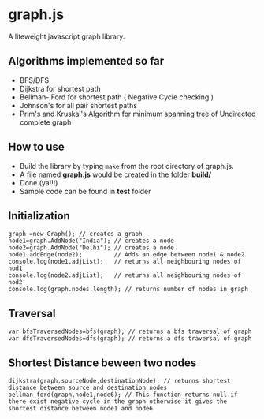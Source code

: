graph.js
========

A liteweight javascript graph library. 

Algorithms implemented so far 
----------
* BFS/DFS
* Dijkstra for shortest path
* Bellman- Ford for shortest path ( Negative Cycle checking )
* Johnson's for all pair shortest paths
* Prim's and Kruskal's Algorithm for minimum spanning tree of Undirected complete graph
 

How to use
----------
* Build the library by typing `make` from the root directory of graph.js. 
* A file named **graph.js** would be created in the folder **build/** 
* Done (ya!!!)
* Sample code can be found in **test** folder

Initialization
--------------

    graph =new Graph(); // creates a graph
    node1=graph.AddNode("India"); // creates a node
    node2=graph.AddNode("Delhi"); // creates a node
    node1.addEdge(node2);         // Adds an edge between node1 & node2
    console.log(node1.adjList);   // returns all neighbouring nodes of nod1
    console.log(node2.adjList);   // returns all neighbouring nodes of nod2
    console.log(graph.nodes.length); // returns number of nodes in graph
    
Traversal
---------

    var bfsTraversedNodes=bfs(graph); // returns a bfs traversal of graph
    var dfsTraversedNodes=dfs(graph); // returns a dfs traversal of graph
    
Shortest Distance beween two nodes
------------------------------

    dijkstra(graph,sourceNode,destinationNode); // returns shortest distance between source and destination nodes
    bellman_ford(graph,node1,node6); // This function returns null if there exist negative cycle in the graph otherwise it gives the shortest distance between node1 and node6
